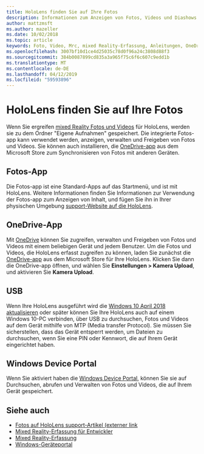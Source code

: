 ```yaml
---
title: HoloLens finden Sie auf Ihre Fotos
description: Informationen zum Anzeigen von Fotos, Videos und Diashows für HoloLens, und fügen Sie sie in Ihrer physischen Umgebung.
author: mattzmsft
ms.author: mazeller
ms.date: 10/02/2018
ms.topic: article
keywords: Foto, Video, Mrc, mixed Reality-Erfassung, Anleitungen, OneDrive, HoloLens, Pin, Ort, Diaschau
ms.openlocfilehash: 3007bf10d1ce4d25035c78d0f96a24c3808d88f3
ms.sourcegitcommit: 384b0087899cd835a3a965f75c6f6c607c9edd1b
ms.translationtype: MT
ms.contentlocale: de-DE
ms.lasthandoff: 04/12/2019
ms.locfileid: "59593896"
---
```

# <a name="see-your-photos-on-hololens"></a>HoloLens finden Sie auf Ihre Fotos

Wenn Sie ergreifen [mixed Reality Fotos und Videos](mixed-reality-capture.md) für HoloLens, werden sie zu dem Ordner "Eigene Aufnahmen" gespeichert. Die integrierte Fotos-app kann verwendet werden, anzeigen, verwalten und Freigeben von Fotos und Videos. Sie können auch installieren, die [OneDrive-app](https://www.microsoft.com/p/onedrive/9wzdncrfj1p3) aus dem Microsoft Store zum Synchronisieren von Fotos mit anderen Geräten. 

## <a name="photos-app"></a>Fotos-App

Die Fotos-app ist eine Standard-Apps auf das Startmenü, und ist mit HoloLens. Weitere Informationen finden Sie Informationen zur Verwendung der Fotos-app zum Anzeigen von Inhalt, und fügen Sie ihn in Ihrer physischen Umgebung [support-Website auf die HoloLens](https://support.microsoft.com/help/12648). 

## <a name="onedrive-app"></a>OneDrive-App

Mit [OneDrive](https://onedrive.live.com/) können Sie zugreifen, verwalten und Freigeben von Fotos und Videos mit einem beliebigen Gerät und jedem Benutzer. Um die Fotos und Videos, die HoloLens erfasst zugreifen zu können, laden Sie zunächst die [OneDrive-app](https://www.microsoft.com/p/onedrive/9wzdncrfj1p3) aus dem Microsoft Store für Ihre HoloLens. Klicken Sie dann die OneDrive-app öffnen, und wählen Sie **Einstellungen > Kamera Upload**, und aktivieren Sie **Kamera Upload**.

## <a name="usb"></a>USB 

Wenn Ihre HoloLens ausgeführt wird die [Windows 10 April 2018 aktualisieren](release-notes-april-2018.md) oder später können Sie Ihre HoloLens auch auf einem Windows 10-PC verbinden, über USB zu durchsuchen, Fotos und Videos auf dem Gerät mithilfe von MTP (Media transfer Protocol). Sie müssen Sie sicherstellen, dass das Gerät entsperrt werden, um Dateien zu durchsuchen, wenn Sie eine PIN oder Kennwort, die auf Ihrem Gerät eingerichtet haben. 

## <a name="windows-device-portal"></a>Windows Device Portal

Wenn Sie aktiviert haben die [Windows Device Portal](using-the-windows-device-portal.md#mixed-reality-capture), können Sie sie auf Durchsuchen, abrufen und Verwalten von Fotos und Videos, die auf Ihrem Gerät gespeichert.

## <a name="see-also"></a>Siehe auch

* [Fotos auf HoloLens support-Artikel (externer link](https://support.microsoft.com/help/12648)
* [Mixed Reality-Erfassung für Entwickler](mixed-reality-capture-for-developers.md)
* [Mixed Reality-Erfassung](mixed-reality-capture.md)
* [Windows-Geräteportal](using-the-windows-device-portal.md)
